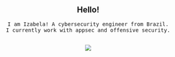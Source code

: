 <h2 align="center">Hello!</h2>
<p align="center">
  <samp>
    I am Izabela! A cybersecurity engineer from Brazil.<br>
    I currently work with appsec and offensive security.
  </samp>
  <br> <br>
</p>

<p align="center">
  <img src="https://c.tenor.com/qxgoeVscCNAAAAAM/corgi-computer.gif">
</p>
